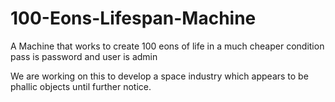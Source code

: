 # 100-Eons-Lifespan-Machine
A Machine that works to create 100 eons of life in a much cheaper condition
pass is password and user is admin

We are working on this to develop a space industry which appears to be phallic objects until further notice.
